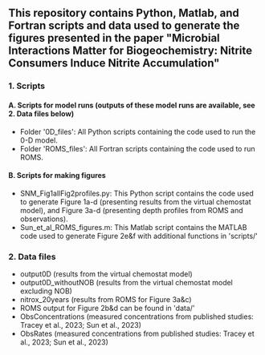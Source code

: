 ## This repository contains Python, Matlab, and Fortran scripts and data used to generate the figures presented in the paper "Microbial Interactions Matter for Biogeochemistry: Nitrite Consumers Induce Nitrite Accumulation"

### 1. Scripts
#### A. Scripts for model runs (outputs of these model runs are available, see 2. Data files below)
- Folder '0D_files':
  All Python scripts containing the code used to run the 0-D model.
- Folder 'ROMS_files':
  All Fortran scripts containing the code used to run ROMS.
#### B. Scripts for making figures
- SNM_Fig1allFig2profiles.py:
  This Python script contains the code used to generate Figure 1a-d (presenting results from the virtual chemostat model), and Figure 3a-d (presenting depth profiles from ROMS and observations).
- Sun_et_al_ROMS_figures.m:
  This Matlab script contains the MATLAB code used to generate Figure 2e&f
  with additional functions in 'scripts/'
  

### 2. Data files
- output0D (results from the virtual chemostat model)
- output0D_withoutNOB (results from the virtual chemostat model excluding NOB)
- nitrox_20years (results from ROMS for Figure 3a&c)
- ROMS output for Figure 2b&d can be found in 'data/'
- ObsConcentrations (measured concentrations from published studies: Tracey et al., 2023; Sun et al., 2023)
- ObsRates (measured concentrations from published studies: Tracey et al., 2023; Sun et al., 2023)
